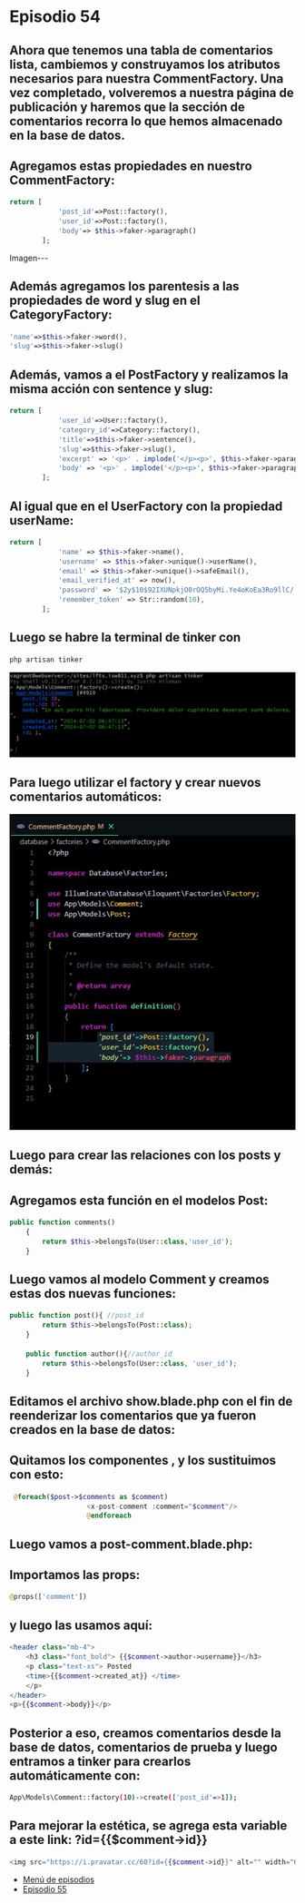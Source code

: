 # Episodio 54
## Ahora que tenemos una tabla de comentarios lista, cambiemos y construyamos los atributos necesarios para nuestra CommentFactory. Una vez completado, volveremos a nuestra página de publicación y haremos que la sección de comentarios recorra lo que hemos almacenado en la base de datos.

## Agregamos estas propiedades en nuestro CommentFactory:
```php
return [
            'post_id'=>Post::factory(),
            'user_id'=>Post::factory(),
            'body'=> $this->faker->paragraph()
        ];
```
Imagen---

## Además agregamos los parentesis a las propiedades de word y slug en el CategoryFactory:
```php
'name'=>$this->faker->word(),
'slug'=>$this->faker->slug()
```

## Además, vamos a el PostFactory y realizamos la misma acción con sentence y slug:
```php
return [
            'user_id'=>User::factory(),
            'category_id'=>Category::factory(),
            'title'=>$this->faker->sentence(),
            'slug'=>$this->faker->slug(),
            'excerpt' => '<p>' . implode('</p><p>', $this->faker->paragraphs(2)) . '</p>',
            'body' => '<p>' . implode('</p><p>', $this->faker->paragraphs(6)) . '</p>'
        ];
```
## Al igual que en el UserFactory con la propiedad userName:
```php
return [
            'name' => $this->faker->name(),
            'username' => $this->faker->unique()->userName(),
            'email' => $this->faker->unique()->safeEmail(),
            'email_verified_at' => now(),
            'password' => '$2y$10$92IXUNpkjO0rOQ5byMi.Ye4oKoEa3Ro9llC/.og/at2.uheWG/igi', // password
            'remember_token' => Str::random(10),
        ];
```
## Luego se habre la terminal de tinker con 
```bash
php artisan tinker 
```
![Vista](./541.jpg)
## Para luego utilizar el factory y crear nuevos comentarios automáticos:
![Vista](./54.jpg)



## Luego para crear las relaciones con los posts y demás:

## Agregamos esta función en el modelos Post:

```php
public function comments()
    {
        return $this->belongsTo(User::class,'user_id');
    }
```
## Luego vamos al modelo Comment y creamos estas dos nuevas funciones:
```php
public function post(){ //post_id
        return $this->belongsTo(Post::class);
    } 

    public function author(){//author_id
        return $this->belongsTo(User::class, 'user_id');
    }
```
## Editamos el archivo show.blade.php con el fin de reenderizar los comentarios que ya fueron creados en la base de datos:
## Quitamos los componentes <x-post-comment/>, y los sustituimos con esto:
```php
 @foreach($post->$comments as $comment) 
                   <x-post-comment :comment="$comment"/>
                   @endforeach
```
## Luego vamos a post-comment.blade.php:
## Importamos las props:
```php
@props(['comment']) 
```
## y luego las usamos aquí:
```php
<header class="mb-4">
    <h3 class="font_bold"> {{$comment->author->username}}</h3>
    <p class="text-xs"> Posted
    <time>{{$comment->created_at}} </time>
    </p>
</header>
<p>{{$comment->body}}</p>
```

## Posterior a eso, creamos comentarios desde la base de datos, comentarios de prueba y luego entramos a tinker para crearlos automáticamente con: 
```bash
App\Models\Comment::factory(10)->create(['post_id'=>1]);
```

## Para mejorar la estética, se agrega esta variable a este link: ?id={{$comment->id}}
```php
<img src="https://i.pravatar.cc/60?id={{$comment->id}}" alt="" width="60" heigh="60" class="rounded-xl">
```
- [Menú de episodios](../Admin.md)
- [Episodio 55](../Episodio55/Episodio%2055.md) 
